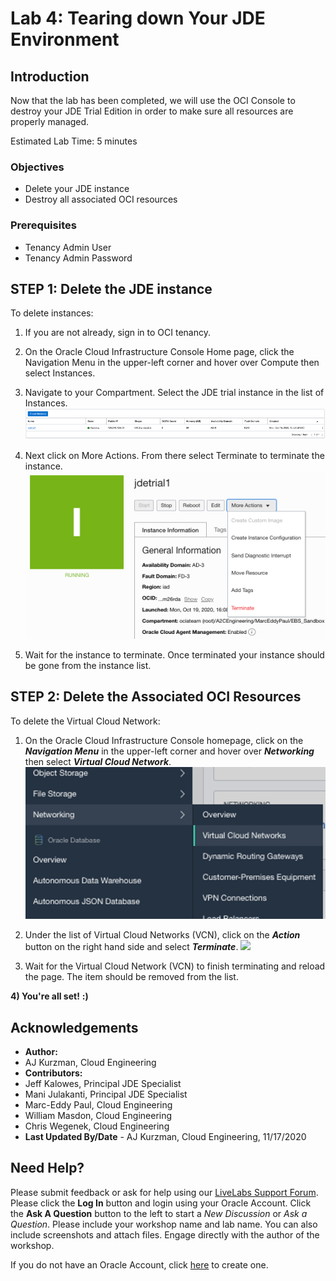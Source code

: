 # Lab 4: Tearing down Your JDE Environment

## Introduction
Now that the lab has been completed, we will use the OCI Console to destroy your JDE Trial Edition in order to make sure all resources are properly managed. 

Estimated Lab Time: 5 minutes


### Objectives
* Delete your JDE instance
* Destroy all associated OCI resources

### Prerequisites
* Tenancy Admin User
* Tenancy Admin Password

## **STEP 1:** Delete the JDE instance

To delete instances:

1) If you are not already, sign in to OCI tenancy.


2) On the Oracle Cloud Infrastructure Console Home page, click the Navigation Menu   in the upper-left corner and hover over Compute then select Instances.


3) Navigate to your Compartment. Select the JDE trial instance in the list of Instances.
    ![](./images/jde_trial_select.png " ")

4) Next click on More Actions. From there select Terminate to terminate the instance.
    ![](./images/terminate_button.png " ")

5) Wait for the instance to terminate. Once terminated your instance should be gone from the instance list.

## **STEP 2:** Delete the Associated OCI Resources

To delete the Virtual Cloud Network:

1) On the Oracle Cloud Infrastructure Console homepage, click on the ***Navigation Menu*** in the upper-left corner and hover over ***Networking*** then select ***Virtual Cloud Network***.
    ![](./images/vcn_select.png " ")

2) Under the list of Virtual Cloud Networks (VCN), click on the ***Action*** button on the right hand side and select ***Terminate***.
    ![](./images/vcn_terminate2.png " ")

3) Wait for the Virtual Cloud Network (VCN) to finish terminating and reload the page. The item should be removed from the list. 

**4) You're all set!**
    **:)**

## Acknowledgements
* **Author:** 
* AJ Kurzman, Cloud Engineering
* **Contributors:**
* Jeff Kalowes, Principal JDE Specialist
* Mani Julakanti, Principal JDE Specialist
* Marc-Eddy Paul, Cloud Engineering
* William Masdon, Cloud Engineering
* Chris Wegenek, Cloud Engineering 
* **Last Updated By/Date** - AJ Kurzman, Cloud Engineering, 11/17/2020


## Need Help?
Please submit feedback or ask for help using our [LiveLabs Support Forum](https://community.oracle.com/tech/developers/categories/livelabsdiscussions). Please click the **Log In** button and login using your Oracle Account. Click the **Ask A Question** button to the left to start a *New Discussion* or *Ask a Question*.  Please include your workshop name and lab name.  You can also include screenshots and attach files.  Engage directly with the author of the workshop.

If you do not have an Oracle Account, click [here](https://profile.oracle.com/myprofile/account/create-account.jspx) to create one.